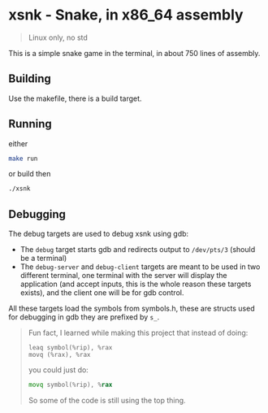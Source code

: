# xsnk - Snake, in x86\_64 assembly

> Linux only, no std

This is a simple snake game in the terminal, in about 750 lines of assembly.

## Building

Use the makefile, there is a build target.

## Running

either

```bash
make run
```

or build then

```bash
./xsnk
```

## Debugging

The debug targets are used to debug xsnk using gdb:

 - The `debug` target starts gdb and redirects output to `/dev/pts/3` (should be a terminal)
 - The `debug-server` and `debug-client` targets are meant to be used in two different terminal, one terminal with the server will display the application (and accept inputs, this is the whole reason these targets exists), and the client one will be for gdb control.

All these targets load the symbols from symbols.h, these are structs used for debugging in gdb they are prefixed by `s_`.

> Fun fact, I learned while making this project that instead of doing:
> ```assembly
> leaq symbol(%rip), %rax
> movq (%rax), %rax
> ```
> you could just do:
> ```asm
> movq symbol(%rip), %rax
> ```
> So some of the code is still using the top thing.
